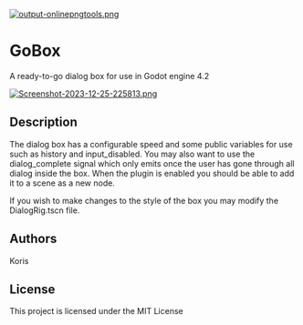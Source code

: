 [![output-onlinepngtools.png](https://i.postimg.cc/44Sdxk8L/output-onlinepngtools.png)](https://postimg.cc/xqLY67VM)
# GoBox

A ready-to-go dialog box for use in Godot engine 4.2

[![Screenshot-2023-12-25-225813.png](https://i.postimg.cc/KzJFdHQL/Screenshot-2023-12-25-225813.png)](https://postimg.cc/2bbPWTs8)

## Description

The dialog box has a configurable speed and some public variables for use such as history and input_disabled.
You may also want to use the dialog_complete signal which only emits once the user has gone through all dialog inside the box.
When the plugin is enabled you should be able to add it to a scene as a new node.

If you wish to make changes to the style of the box you may modify the DialogRig.tscn file.

## Authors

Koris

## License

This project is licensed under the MIT License
